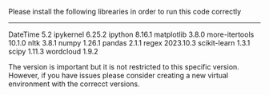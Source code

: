 Please install the following librearies in order to run this code correctly

----------------- ------------

DateTime          5.2
ipykernel         6.25.2
ipython           8.16.1
matplotlib        3.8.0
more-itertools    10.1.0
nltk              3.8.1
numpy             1.26.1
pandas            2.1.1
regex             2023.10.3
scikit-learn      1.3.1
scipy             1.11.3
wordcloud         1.9.2


The version is important but it is not restricted to this specific version. However, if you have issues please consider creating a new virtual environment with the correcct versions.